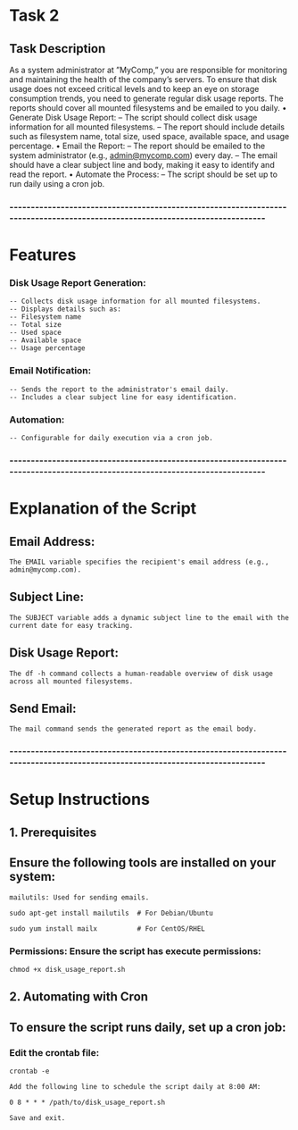 # Task 2
## Task Description
As a system administrator at ”MyComp,” you are responsible for monitoring and maintaining the health
of the company’s servers. To ensure that disk usage does not exceed critical levels and to keep an eye on
storage consumption trends, you need to generate regular disk usage reports. The reports should cover
all mounted filesystems and be emailed to you daily.
• Generate Disk Usage Report:
– The script should collect disk usage information for all mounted filesystems.
– The report should include details such as filesystem name, total size, used space, available
space, and usage percentage.
• Email the Report:
– The report should be emailed to the system administrator (e.g., admin@mycomp.com) every
day.
– The email should have a clear subject line and body, making it easy to identify and read the
report.
• Automate the Process:
– The script should be set up to run daily using a cron job.

### -----------------------------------------------------------------------------------------------------------------------------

# Features

### Disk Usage Report Generation:
    -- Collects disk usage information for all mounted filesystems.
    -- Displays details such as:
    -- Filesystem name
    -- Total size
    -- Used space
    -- Available space
    -- Usage percentage
  
### Email Notification:
    -- Sends the report to the administrator's email daily.
    -- Includes a clear subject line for easy identification.
    
### Automation:
    -- Configurable for daily execution via a cron job.

### -----------------------------------------------------------------------------------------------------------------------------

# Explanation of the Script

## Email Address:
    The EMAIL variable specifies the recipient's email address (e.g., admin@mycomp.com).

## Subject Line:
    The SUBJECT variable adds a dynamic subject line to the email with the current date for easy tracking.

## Disk Usage Report:
    The df -h command collects a human-readable overview of disk usage across all mounted filesystems.

## Send Email:
    The mail command sends the generated report as the email body.

### -----------------------------------------------------------------------------------------------------------------------------

# Setup Instructions

## 1. Prerequisites
## Ensure the following tools are installed on your system:

    mailutils: Used for sending emails.
    
    sudo apt-get install mailutils  # For Debian/Ubuntu

    sudo yum install mailx          # For CentOS/RHEL

### Permissions: Ensure the script has execute permissions:
    chmod +x disk_usage_report.sh

## 2. Automating with Cron
## To ensure the script runs daily, set up a cron job:

### Edit the crontab file:

    crontab -e
    
    Add the following line to schedule the script daily at 8:00 AM:
    
    0 8 * * * /path/to/disk_usage_report.sh
    
    Save and exit.
